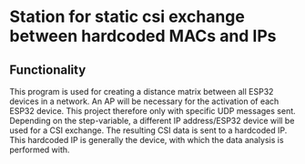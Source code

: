 # Station for static csi exchange between hardcoded MACs and IPs

## Functionality

This program is used for creating a distance matrix between all ESP32 devices in a network. An AP will be necessary for the activation of each ESP32 device. This project therefore only with specific UDP messages sent. Depending on the step-variable, a different IP address/ESP32 device will be used for a CSI exchange. The resulting CSI data is sent to a hardcoded IP. This hardcoded IP is generally the device, with which the data analysis is performed with.
